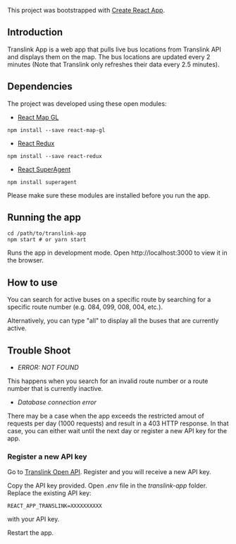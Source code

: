 This project was bootstrapped with [Create React App](https://github.com/facebookincubator/create-react-app).

## Introduction
Translink App is a web app that pulls live bus locations from Translink API and displays them on the map. The bus locations are updated every 2 minutes (Note that Translink only refreshes their data every 2.5 minutes).

## Dependencies
The project was developed using these open modules: 
* [React Map GL](https://github.com/uber/react-map-gl)
```
npm install --save react-map-gl
```
* [React Redux](https://github.com/reactjs/react-redux)
```
npm install --save react-redux
```
* [React SuperAgent](https://visionmedia.github.io/superagent/)
```
npm install superagent
```

Please make sure these modules are installed before you run the app.

## Running the app
```
cd /path/to/translink-app
npm start # or yarn start
```
Runs the app in development mode.
Open http://localhost:3000 to view it in the browser.

## How to use
You can search for active buses on a specific route by searching for a specific route number (e.g. 084, 099, 008, 004, etc.).

Alternatively, you can type "all" to display all the buses that are currently active. 

## Trouble Shoot
* _ERROR: NOT FOUND_

This happens when you search for an invalid route number or a route number that is currently inactive. 

* _Database connection error_

There may be a case when the app exceeds the restricted amout of requests per day (1000 requests) and result in a 403 HTTP response. In that case, you can either wait until the next day or register a new API key for the app. 

### Register a new API key 
Go to [Translink Open API](https://developer.translink.ca/). Register and you will receive a new API key.

Copy the API key provided. Open _.env_ file in the _translink-app_ folder. Replace the existing API key:
```
REACT_APP_TRANSLINK=XXXXXXXXXX
```
with your API key.

Restart the app.

